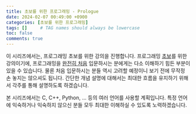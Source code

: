 ```yaml
---
title: 초보를 위한 프로그래밍 - Prologue
date: 2024-02-07 00:49:00 +0900
categories: [초보를 위한 프로그래밍]
tags: []     # TAG names should always be lowercase
toc: false
comments: true
---
```


이 시리즈에서는, 프로그래밍 초보를 위한 강의을 진행합니다. 프로그래밍 <U>초보</U>를 위한 강의이기에, 프로그래밍을 <U>완전히 처음</U> 입문하시는 분에게는 다소 이해하기 힘든 부분이 있을 수 있습니다. 물론 처음 입문하시는 분들 역시 고려할 예정이니 보기 전에 무작정 손 놓지는 않으셔도 됩니다. 간단한 개념 설명에 대해서는 최대한 흐름을 유지하기 위해서 각주를 통해 설명하도록 하겠습니다.

본 시리즈에서는 C, C++, Python, ... 등의 여러 언어를 사용할 계획입니다. 특정 언어에 익숙하거나 익숙하지 않으신 분들 모두 최대한 이해하실 수 있도록 노력하겠습니다.
